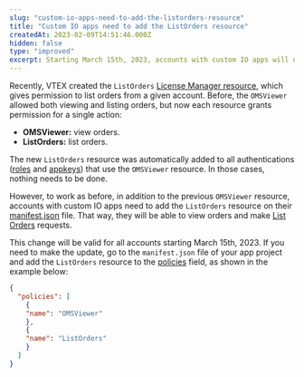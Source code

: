 ```yaml
---
slug: "custom-io-apps-need-to-add-the-listorders-resource"
title: "Custom IO apps need to add the ListOrders resource"
createdAt: 2023-02-09T14:51:46.000Z
hidden: false
type: "improved"
excerpt: Starting March 15th, 2023, accounts with custom IO apps will need the ListOrders resource on the manifest.json file to be able to call list orders requests.
---
```


Recently, VTEX created the `ListOrders` [License Manager resource](https://help.vtex.com/en/tutorial/license-manager-resources--3q6ztrC8YynQf6rdc6euk3), which gives permission to list orders from a given account. Before, the `OMSViewer` allowed both viewing and listing orders, but now each resource grants permission for a single action:

- **OMSViewer:** view orders.
- **ListOrders:** list orders.

The new `ListOrders` resource was automatically added to all authentications ([roles](https://help.vtex.com/en/tutorial/roles--7HKK5Uau2H6wxE1rH5oRbc) and [appkeys](https://developers.vtex.com/docs/guides/getting-started-authentication)) that use the `OMSViewer` resource. In those cases, nothing needs to be done.

However, to work as before, in addition to the previous `OMSViewer` resource, accounts with custom IO apps need to add the `ListOrders` resource on their [manifest.json](https://developers.vtex.com/docs/guides/vtex-io-documentation-manifest) file. That way, they will be able to view orders and make [List Orders](https://developers.vtex.com/docs/api-reference/orders-api#get-/api/oms/pvt/orders) requests.

This change will be valid for all accounts starting March 15th, 2023. If you need to make the update, go to the `manifest.json` file of your app project and add the `ListOrders` resource to the [policies](https://developers.vtex.com/docs/guides/vtex-io-documentation-policies) field, as shown in the example below:

```json
{ 
  "policies": [
    {
    "name": "OMSViewer"
    },
    {
    "name": "ListOrders"
    }
  ]
}
```
